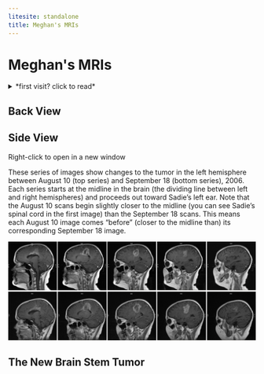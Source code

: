 ```yaml
---
litesite: standalone
title: Meghan's MRIs
---
```


# Meghan's MRIs

<details>
<summary>
*first visit? click to read*
</summary>

MRI images are flipped, meaning what you see on the left is actually on the right side of the brain and vice versa. We selected these images as carefully as we could, but they aren’t shots of exactly the same location in exactly the same position. Moreover, the images were taken on different equipment using different contrast fluids, which is why the tumor seems brighter on one image than on another. Last but not least, reading MRI images is an art and a science; we hope these images are helpful to you on your journey, but please don’t use them to draw conclusions about your own MRIs. You can click on each image for a larger view.

</details>

## Back View


## Side View

Right-click to open in a new window

These series of images show changes to the tumor in the left hemisphere between August 10 (top series) and September 18 (bottom series), 2006. Each series starts at the midline in the brain (the dividing line between left and right hemispheres) and proceeds out toward Sadie’s left ear. Note that the August 10 scans begin slightly closer to the midline (you can see Sadie’s spinal cord in the first image) than the September 18 scans. This means each August 10 image comes “before” (closer to the midline than) its corresponding September 18 image.


<img src="MRI_5_series_side.jpg" alt="side view May 2007 series" />

<img src="MRI_6_series_side.jpg" alt="side view June 2007 series" />


## The New Brain Stem Tumor